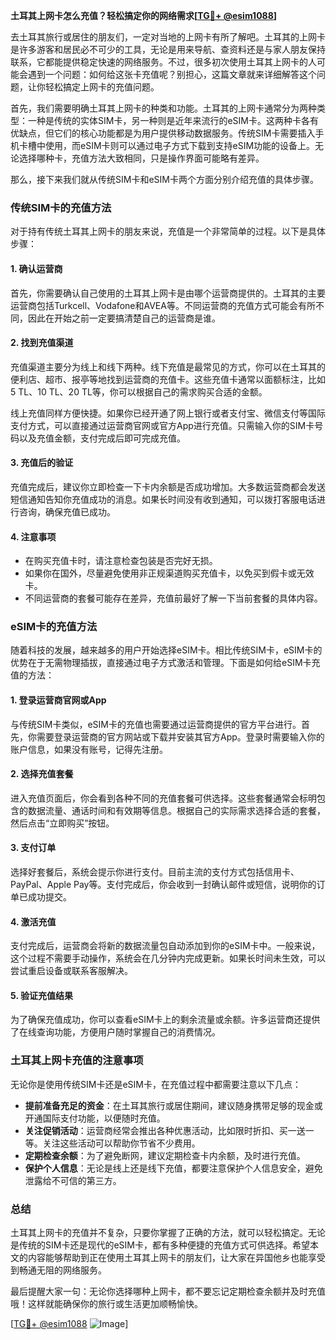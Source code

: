 **土耳其上网卡怎么充值？轻松搞定你的网络需求[[TG💪+ @esim1088](https://t.me/s/esim1088)]**

去土耳其旅行或居住的朋友们，一定对当地的上网卡有所了解吧。土耳其的上网卡是许多游客和居民必不可少的工具，无论是用来导航、查资料还是与家人朋友保持联系，它都能提供稳定快速的网络服务。不过，很多初次使用土耳其上网卡的人可能会遇到一个问题：如何给这张卡充值呢？别担心，这篇文章就来详细解答这个问题，让你轻松搞定上网卡的充值问题。

首先，我们需要明确土耳其上网卡的种类和功能。土耳其的上网卡通常分为两种类型：一种是传统的实体SIM卡，另一种则是近年来流行的eSIM卡。这两种卡各有优缺点，但它们的核心功能都是为用户提供移动数据服务。传统SIM卡需要插入手机卡槽中使用，而eSIM卡则可以通过电子方式下载到支持eSIM功能的设备上。无论选择哪种卡，充值方法大致相同，只是操作界面可能略有差异。

那么，接下来我们就从传统SIM卡和eSIM卡两个方面分别介绍充值的具体步骤。

### **传统SIM卡的充值方法**

对于持有传统土耳其上网卡的朋友来说，充值是一个非常简单的过程。以下是具体步骤：

#### **1. 确认运营商**
首先，你需要确认自己使用的土耳其上网卡是由哪个运营商提供的。土耳其的主要运营商包括Turkcell、Vodafone和AVEA等。不同运营商的充值方式可能会有所不同，因此在开始之前一定要搞清楚自己的运营商是谁。

#### **2. 找到充值渠道**
充值渠道主要分为线上和线下两种。线下充值是最常见的方式，你可以在土耳其的便利店、超市、报亭等地找到运营商的充值卡。这些充值卡通常以面额标注，比如5 TL、10 TL、20 TL等，你可以根据自己的需求购买合适的金额。

线上充值同样方便快捷。如果你已经开通了网上银行或者支付宝、微信支付等国际支付方式，可以直接通过运营商官网或官方App进行充值。只需输入你的SIM卡号码以及充值金额，支付完成后即可完成充值。

#### **3. 充值后的验证**
充值完成后，建议你立即检查一下卡内余额是否成功增加。大多数运营商都会发送短信通知告知你充值成功的消息。如果长时间没有收到通知，可以拨打客服电话进行咨询，确保充值已成功。

#### **4. 注意事项**
- 在购买充值卡时，请注意检查包装是否完好无损。
- 如果你在国外，尽量避免使用非正规渠道购买充值卡，以免买到假卡或无效卡。
- 不同运营商的套餐可能存在差异，充值前最好了解一下当前套餐的具体内容。

### **eSIM卡的充值方法**

随着科技的发展，越来越多的用户开始选择eSIM卡。相比传统SIM卡，eSIM卡的优势在于无需物理插拔，直接通过电子方式激活和管理。下面是如何给eSIM卡充值的方法：

#### **1. 登录运营商官网或App**
与传统SIM卡类似，eSIM卡的充值也需要通过运营商提供的官方平台进行。首先，你需要登录运营商的官方网站或下载并安装其官方App。登录时需要输入你的账户信息，如果没有账号，记得先注册。

#### **2. 选择充值套餐**
进入充值页面后，你会看到各种不同的充值套餐可供选择。这些套餐通常会标明包含的数据流量、通话时间和有效期等信息。根据自己的实际需求选择合适的套餐，然后点击“立即购买”按钮。

#### **3. 支付订单**
选择好套餐后，系统会提示你进行支付。目前主流的支付方式包括信用卡、PayPal、Apple Pay等。支付完成后，你会收到一封确认邮件或短信，说明你的订单已成功提交。

#### **4. 激活充值**
支付完成后，运营商会将新的数据流量包自动添加到你的eSIM卡中。一般来说，这个过程不需要手动操作，系统会在几分钟内完成更新。如果长时间未生效，可以尝试重启设备或联系客服解决。

#### **5. 验证充值结果**
为了确保充值成功，你可以查看eSIM卡上的剩余流量或余额。许多运营商还提供了在线查询功能，方便用户随时掌握自己的消费情况。

### **土耳其上网卡充值的注意事项**

无论你是使用传统SIM卡还是eSIM卡，在充值过程中都需要注意以下几点：

- **提前准备充足的资金**：在土耳其旅行或居住期间，建议随身携带足够的现金或开通国际支付功能，以便随时充值。
- **关注促销活动**：运营商经常会推出各种优惠活动，比如限时折扣、买一送一等。关注这些活动可以帮助你节省不少费用。
- **定期检查余额**：为了避免断网，建议定期检查卡内余额，及时进行充值。
- **保护个人信息**：无论是线上还是线下充值，都要注意保护个人信息安全，避免泄露给不可信的第三方。

### **总结**

土耳其上网卡的充值并不复杂，只要你掌握了正确的方法，就可以轻松搞定。无论是传统的SIM卡还是现代的eSIM卡，都有多种便捷的充值方式可供选择。希望本文的内容能够帮助到正在使用土耳其上网卡的朋友们，让大家在异国他乡也能享受到畅通无阻的网络服务。

最后提醒大家一句：无论你选择哪种上网卡，都不要忘记定期检查余额并及时充值哦！这样就能确保你的旅行或生活更加顺畅愉快。

[[TG💪+ @esim1088](https://t.me/s/esim1088) ![Image](https://i.postimg.cc/4NQfJmqS/Snipaste-2025-05-13-00-14-12.png)]